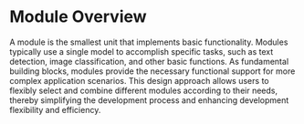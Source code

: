 # Module Overview

A module is the smallest unit that implements basic functionality. Modules typically use a single model to accomplish specific tasks, such as text detection, image classification, and other basic functions. As fundamental building blocks, modules provide the necessary functional support for more complex application scenarios. This design approach allows users to flexibly select and combine different modules according to their needs, thereby simplifying the development process and enhancing development flexibility and efficiency.
